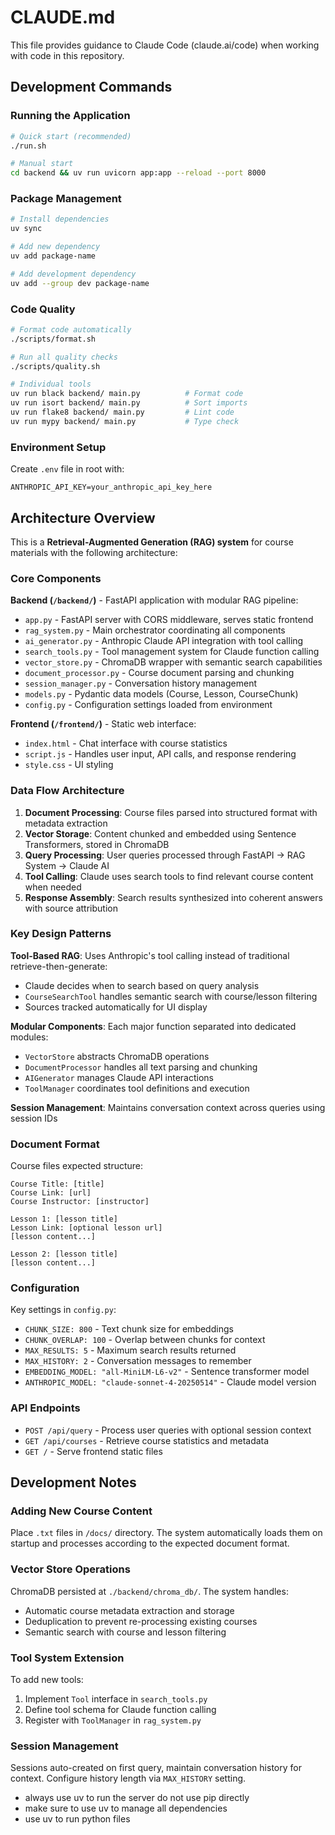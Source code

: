 # CLAUDE.md

This file provides guidance to Claude Code (claude.ai/code) when working with code in this repository.

## Development Commands

### Running the Application
```bash
# Quick start (recommended)
./run.sh

# Manual start 
cd backend && uv run uvicorn app:app --reload --port 8000
```

### Package Management
```bash
# Install dependencies
uv sync

# Add new dependency
uv add package-name

# Add development dependency
uv add --group dev package-name
```

### Code Quality
```bash
# Format code automatically
./scripts/format.sh

# Run all quality checks
./scripts/quality.sh

# Individual tools
uv run black backend/ main.py          # Format code
uv run isort backend/ main.py          # Sort imports
uv run flake8 backend/ main.py         # Lint code
uv run mypy backend/ main.py           # Type check
```

### Environment Setup
Create `.env` file in root with:
```
ANTHROPIC_API_KEY=your_anthropic_api_key_here
```

## Architecture Overview

This is a **Retrieval-Augmented Generation (RAG) system** for course materials with the following architecture:

### Core Components

**Backend (`/backend/`)** - FastAPI application with modular RAG pipeline:
- `app.py` - FastAPI server with CORS middleware, serves static frontend
- `rag_system.py` - Main orchestrator coordinating all components
- `ai_generator.py` - Anthropic Claude API integration with tool calling
- `search_tools.py` - Tool management system for Claude function calling
- `vector_store.py` - ChromaDB wrapper with semantic search capabilities  
- `document_processor.py` - Course document parsing and chunking
- `session_manager.py` - Conversation history management
- `models.py` - Pydantic data models (Course, Lesson, CourseChunk)
- `config.py` - Configuration settings loaded from environment

**Frontend (`/frontend/`)** - Static web interface:
- `index.html` - Chat interface with course statistics
- `script.js` - Handles user input, API calls, and response rendering
- `style.css` - UI styling

### Data Flow Architecture

1. **Document Processing**: Course files parsed into structured format with metadata extraction
2. **Vector Storage**: Content chunked and embedded using Sentence Transformers, stored in ChromaDB
3. **Query Processing**: User queries processed through FastAPI → RAG System → Claude AI
4. **Tool Calling**: Claude uses search tools to find relevant course content when needed
5. **Response Assembly**: Search results synthesized into coherent answers with source attribution

### Key Design Patterns

**Tool-Based RAG**: Uses Anthropic's tool calling instead of traditional retrieve-then-generate:
- Claude decides when to search based on query analysis
- `CourseSearchTool` handles semantic search with course/lesson filtering
- Sources tracked automatically for UI display

**Modular Components**: Each major function separated into dedicated modules:
- `VectorStore` abstracts ChromaDB operations
- `DocumentProcessor` handles all text parsing and chunking
- `AIGenerator` manages Claude API interactions
- `ToolManager` coordinates tool definitions and execution

**Session Management**: Maintains conversation context across queries using session IDs

### Document Format

Course files expected structure:
```
Course Title: [title]
Course Link: [url] 
Course Instructor: [instructor]

Lesson 1: [lesson title]
Lesson Link: [optional lesson url]
[lesson content...]

Lesson 2: [lesson title]
[lesson content...]
```

### Configuration

Key settings in `config.py`:
- `CHUNK_SIZE: 800` - Text chunk size for embeddings
- `CHUNK_OVERLAP: 100` - Overlap between chunks for context
- `MAX_RESULTS: 5` - Maximum search results returned
- `MAX_HISTORY: 2` - Conversation messages to remember
- `EMBEDDING_MODEL: "all-MiniLM-L6-v2"` - Sentence transformer model
- `ANTHROPIC_MODEL: "claude-sonnet-4-20250514"` - Claude model version

### API Endpoints

- `POST /api/query` - Process user queries with optional session context
- `GET /api/courses` - Retrieve course statistics and metadata
- `GET /` - Serve frontend static files

## Development Notes

### Adding New Course Content
Place `.txt` files in `/docs/` directory. The system automatically loads them on startup and processes according to the expected document format.

### Vector Store Operations  
ChromaDB persisted at `./backend/chroma_db/`. The system handles:
- Automatic course metadata extraction and storage
- Deduplication to prevent re-processing existing courses
- Semantic search with course and lesson filtering

### Tool System Extension
To add new tools:
1. Implement `Tool` interface in `search_tools.py`
2. Define tool schema for Claude function calling
3. Register with `ToolManager` in `rag_system.py`

### Session Management
Sessions auto-created on first query, maintain conversation history for context. Configure history length via `MAX_HISTORY` setting.
- always use uv to run the server do not use pip directly
- make sure to use uv to manage all dependencies
- use uv to run python files